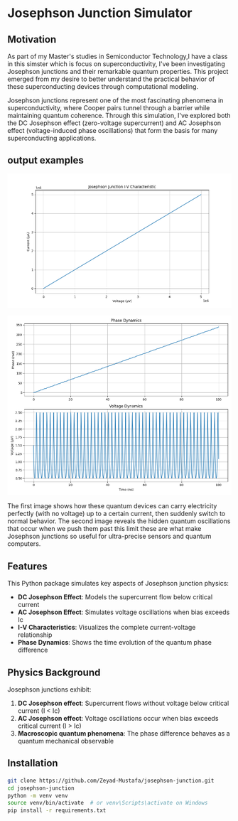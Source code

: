 
# Josephson Junction Simulator

## Motivation
As part of my Master's studies in Semiconductor Technology,I have a class in this simster which is  focus on superconductivity, I've been investigating Josephson junctions and their remarkable quantum properties. This project emerged from my desire to better understand the practical behavior of these superconducting devices through computational modeling.

Josephson junctions represent one of the most fascinating phenomena in superconductivity, where Cooper pairs tunnel through a barrier while maintaining quantum coherence. Through this simulation, I've explored both the DC Josephson effect (zero-voltage supercurrent) and AC Josephson effect (voltage-induced phase oscillations) that form the basis for many superconducting applications.
## output examples
![Josephson IV Curve](josephson_iv.png)

![Josephson dynamics curve](josephson_dynamics.png)

The first image shows how these quantum devices can carry electricity perfectly (with no voltage) up to a certain current, then suddenly switch to normal behavior. The second image reveals the hidden quantum oscillations that occur when we push them past this limit  these are what make Josephson junctions so useful for ultra-precise sensors and quantum computers.
## Features
This Python package simulates key aspects of Josephson junction physics:
- **DC Josephson Effect**: Models the supercurrent flow below critical current
- **AC Josephson Effect**: Simulates voltage oscillations when bias exceeds Ic
- **I-V Characteristics**: Visualizes the complete current-voltage relationship
- **Phase Dynamics**: Shows the time evolution of the quantum phase difference

## Physics Background
Josephson junctions exhibit:
1. **DC Josephson effect**: Supercurrent flows without voltage below critical current (I < Ic)
2. **AC Josephson effect**: Voltage oscillations occur when bias exceeds critical current (I > Ic)
3. **Macroscopic quantum phenomena**: The phase difference behaves as a quantum mechanical observable

## Installation
```bash
git clone https://github.com/Zeyad-Mustafa/josephson-junction.git
cd josephson-junction
python -m venv venv
source venv/bin/activate  # or venv\Scripts\activate on Windows
pip install -r requirements.txt
